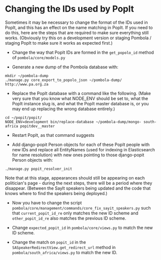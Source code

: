 # Changing the IDs used by PopIt

Sometimes it may be necessary to change the format of the IDs
used in PopIt, and this has an effect on the name matching in
PopIt.  If you need to do this, here are the steps that are
required to make sure everything still works.  (Obviously try
this on a development version or staging Pombola / staging PopIt
to make sure it works as expected first.)

* Change the way that PopIt IDs are formed in the
  `get_popolo_id` method of `pombola/core/models.py`

* Generate a new dump of the Pombola database with:

```
mkdir ~/pombola-dump
./manage.py core_export_to_popolo_json ~/pombola-dump/ http://www.pa.org.za
```

* Replace the PopIt database with a command like the
  following. (Make very sure that you know what NODE_ENV should
  be set to, what the PopIt instance slug is, and what the PopIt
  master database is, or you may end up replacing the wrong
  database entirely.)

```
cd ~/popit/popit/
NODE_ENV=development bin/replace-database ~/pombola-dump/mongo- south-africa popitdev__master
```

* Restart PopIt, as that command suggests

* Add django-popit Person objects for each of these PopIt
  people with new IDs and replace all EntityNames (used for
  indexing in Elasticsearch for name resolution) with new ones
  pointing to those django-popit Person objects with:

```
./manage.py popit_resolver_init
```

Note that at this stage, appearances should still be appearing
on each politician's page - during the next steps, there will be
a period where they disappear. (Between the SayIt speakers being
updated and the code that knows where to find the speakers being
deployed.)

* Now you have to change the script
  `pombola/core/management/commands/core_fix_sayit_speakers.py`
  such that `current_popit_id_re` only matches the new ID scheme
  and `other_popit_id_re` also matches the previous ID scheme.

* Change `expected_popit_id` in `pombola/core/views.py` to match
  the new ID scheme.

* Change the match on `popit_id` in the
  `SASpeakerRedirectView.get_redirect_url` method in
  `pombola/south_africa/views.py` to match the new ID.
